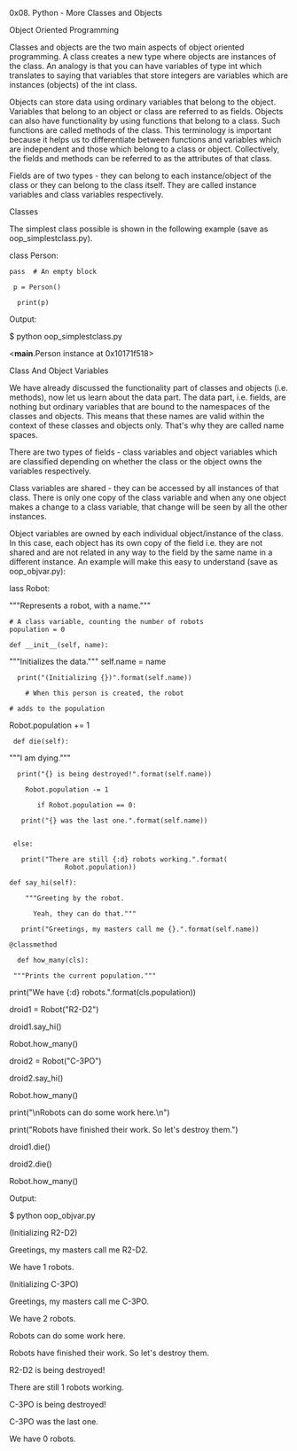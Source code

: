 0x08. Python - More Classes and Objects

Object Oriented Programming

Classes and objects are the two main aspects of object oriented programming. A class creates a new type where objects are instances of the class. An analogy is that you can have variables of type int which translates to saying that variables that store integers are variables which are instances (objects) of the int class.

Objects can store data using ordinary variables that belong to the object. Variables that belong to an object or class are referred to as fields. Objects can also have functionality by using functions that belong to a class. Such functions are called methods of the class. This terminology is important because it helps us to differentiate between functions and variables which are independent and those which belong to a class or object. Collectively, the fields and methods can be referred to as the attributes of that class.

Fields are of two types - they can belong to each instance/object of the class or they can belong to the class itself. They are called instance variables and class variables respectively.

Classes

The simplest class possible is shown in the following example (save as oop_simplestclass.py).

class Person:

    pass  # An empty block

     p = Person()

      print(p)

Output:

$ python oop_simplestclass.py

  <__main__.Person instance at 0x10171f518>

Class And Object Variables


We have already discussed the functionality part of classes and objects (i.e. methods), now let us learn about the data part. The data part, i.e. fields, are nothing but ordinary variables that are bound to the namespaces of the classes and objects. This means that these names are valid within the context of these classes and objects only. That's why they are called name spaces.

There are two types of fields - class variables and object variables which are classified depending on whether the class or the object owns the variables respectively.

Class variables are shared - they can be accessed by all instances of that class. There is only one copy of the class variable and when any one object makes a change to a class variable, that change will be seen by all the other instances.

Object variables are owned by each individual object/instance of the class. In this case, each object has its own copy of the field i.e. they are not shared and are not related in any way to the field by the same name in a different instance. An example will make this easy to understand (save as oop_objvar.py):


lass Robot:

  """Represents a robot, with a name."""

    # A class variable, counting the number of robots
    population = 0

    def __init__(self, name):

 """Initializes the data."""
        self.name = name

      print("(Initializing {})".format(self.name))

        # When this person is created, the robot

    # adds to the population

  Robot.population += 1

     def die(self):
 
   """I am dying."""

      print("{} is being destroyed!".format(self.name))

        Robot.population -= 1

           if Robot.population == 0:

       print("{} was the last one.".format(self.name))
	    

     else:

       print("There are still {:d} robots working.".format(
                  Robot.population))

    def say_hi(self):
    
        """Greeting by the robot.

          Yeah, they can do that."""

       print("Greetings, my masters call me {}.".format(self.name))

    @classmethod
     
      def how_many(cls):

     """Prints the current population."""

   print("We have {:d} robots.".format(cls.population))


droid1 = Robot("R2-D2")

  droid1.say_hi()

 Robot.how_many()

droid2 = Robot("C-3PO")

 droid2.say_hi()

  Robot.how_many()

   print("\nRobots can do some work here.\n")

print("Robots have finished their work. So let's destroy them.")

droid1.die()

  droid2.die()

Robot.how_many()


Output:

$ python oop_objvar.py

(Initializing R2-D2)

Greetings, my masters call me R2-D2.

We have 1 robots.

(Initializing C-3PO)

Greetings, my masters call me C-3PO.

We have 2 robots.

Robots can do some work here.

Robots have finished their work. So let's destroy them.

R2-D2 is being destroyed!

There are still 1 robots working.

C-3PO is being destroyed!

C-3PO was the last one.

We have 0 robots.
